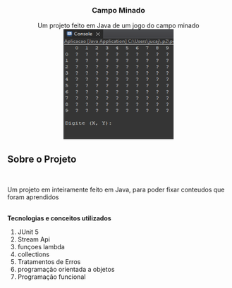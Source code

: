 <div id="top"></div>
<br />


<h3 align="center">Campo Minado</h3>

  <p align="center">
   Um projeto feito em Java de um jogo do campo minado
    <br />
   <a href="https://github.com/github_username/repo_name">
    <img src="Img/game.png" alt="Logo" width="250" height="250">
  </a>
    <br />
    <div align="center">
  
  </p>
</div>

<!-- ABOUT THE PROJECT -->
## Sobre o Projeto
</br>
<p>Um projeto em inteiramente feito em Java, para poder fixar conteudos que foram aprendidos</p>
</br>
<b>Tecnologias e conceitos utilizados</b>
<ol>
  <li>JUnit 5</li>
  <li>Stream Api</li>
  <li>funçoes lambda</li>
  <li>collections</li>
  <li>Tratamentos de Erros</li>
  <li>programação orientada a objetos</li>
  <li>Programação funcional</li>
</ol>







